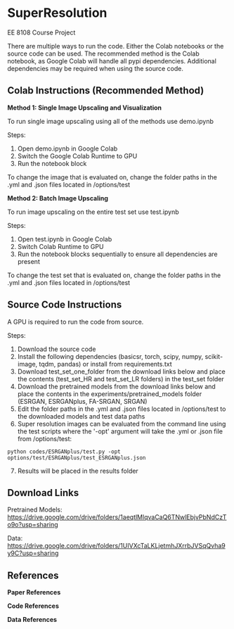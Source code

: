 # SuperResolution
EE 8108 Course Project

There are multiple ways to run the code. Either the Colab notebooks or the source code can be used. The recommended method is the Colab notebook, as Google Colab will handle all pypi dependencies. Additional dependencies may be required when using the source code.

## Colab Instructions (Recommended Method)
**Method 1: Single Image Upscaling and Visualization**

To run single image upscaling using all of the methods use demo.ipynb

Steps:
1. Open demo.ipynb in Google Colab
2. Switch the Google Colab Runtime to GPU
3. Run the notebook block

To change the image that is evaluated on, change the folder paths in the .yml and .json files located in /options/test

**Method 2: Batch Image Upscaling**

To run image upscaling on the entire test set use test.ipynb

Steps:
1. Open test.ipynb in Google Colab
2. Switch Colab Runtime to GPU
3. Run the notebook blocks sequentially to ensure all dependencies are present

To change the test set that is evaluated on, change the folder paths in the .yml and .json files located in /options/test

## Source Code Instructions
A GPU is required to run the code from source.

Steps:
1. Download the source code
2. Install the following dependencies (basicsr, torch, scipy, numpy, scikit-image, tqdm, pandas) or install from requirements.txt
3. Download test_set_one_folder from the download links below and place the contents (test_set_HR and test_set_LR folders) in the test_set folder
4. Download the pretrained models from the download links below and place the contents in the experiments/pretrained_models folder (ESRGAN, ESRGANplus, FA-SRGAN, SRGAN)
5. Edit the folder paths in the .yml and .json files located in /options/test to the downloaded models and test data paths
6. Super resolution images can be evaluated from the command line using the test scripts where the '-opt' argument will take the .yml or .json file from /options/test:
```
python codes/ESRGANplus/test.py -opt options/test/ESRGANplus/test_ESRGANplus.json
```
7. Results will be placed in the results folder

## Download Links
Pretrained Models: https://drive.google.com/drive/folders/1aeqtlMlqvaCaQ6TNwlEbjvPbNdCzTo9o?usp=sharing

Data: https://drive.google.com/drive/folders/1UIVXcTaLKLjetmhJXrrbJVSqQvha9y9C?usp=sharing

## References
**Paper References**

**Code References**

**Data References**
